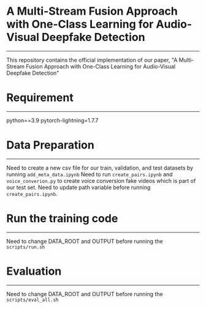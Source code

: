 # A Multi-Stream Fusion Approach with One-Class Learning for Audio-Visual Deepfake Detection
---
This repository contains the official implementation of our paper, "A Multi-Stream Fusion Approach with One-Class Learning for Audio-Visual Deepfake Detection"


# Requirement 
---
python==3.9
pytorch-lightning=1.7.7

# Data Preparation
---
Need to create a new csv file for our train, validation, and test datasets by running `add_meta_data.ipynb`
Need to run `create_pairs.ipynb` and `voice_converion.py` to create voice conversion fake videos which is part of our test set.
Need to update path variable before running `create_pairs.ipynb`.

# Run the training code 
---
Need to change DATA_ROOT and OUTPUT before running the `scripts/run.sh`


# Evaluation 
--- 
Need to change DATA_ROOT and OUTPUT before running the `scripts/eval_all.sh`
